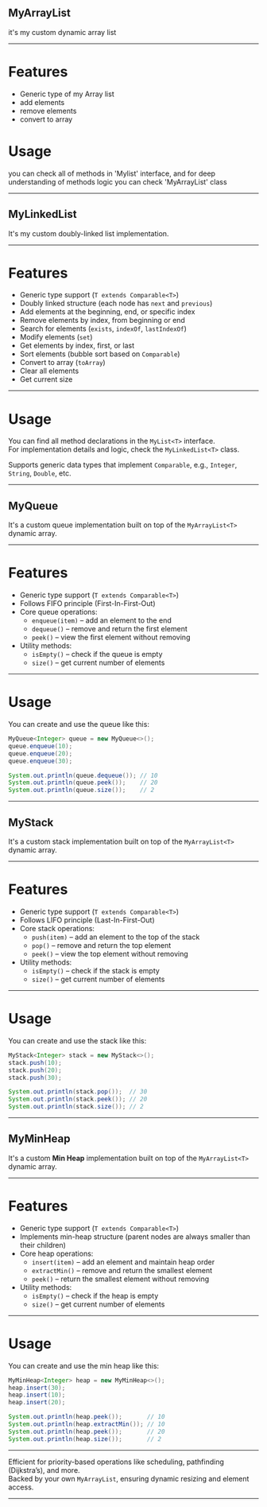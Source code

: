 ## MyArrayList
 
 it's my custom dynamic array list 

---


# Features
- Generic type of my Array list
- add elements
- remove elements
- convert to array

# Usage
you can check all of methods in 'Mylist' interface, and for deep understanding of methods logic you can check 'MyArrayList' class   



---

## MyLinkedList

It's my custom doubly-linked list implementation.

---

# Features
- Generic type support (`T extends Comparable<T>`)
- Doubly linked structure (each node has `next` and `previous`)
- Add elements at the beginning, end, or specific index
- Remove elements by index, from beginning or end
- Search for elements (`exists`, `indexOf`, `lastIndexOf`)
- Modify elements (`set`)
- Get elements by index, first, or last
- Sort elements (bubble sort based on `Comparable`)
- Convert to array (`toArray`)
- Clear all elements
- Get current size

---

# Usage

You can find all method declarations in the `MyList<T>` interface.  
For implementation details and logic, check the `MyLinkedList<T>` class.

Supports generic data types that implement `Comparable`, e.g., `Integer`, `String`, `Double`, etc.

---

## MyQueue

It's a custom queue implementation built on top of the `MyArrayList<T>` dynamic array.

---

# Features

- Generic type support (`T extends Comparable<T>`)
- Follows FIFO principle (First-In-First-Out)
- Core queue operations:
  - `enqueue(item)` – add an element to the end
  - `dequeue()` – remove and return the first element
  - `peek()` – view the first element without removing
- Utility methods:
  - `isEmpty()` – check if the queue is empty
  - `size()` – get current number of elements
  

---

# Usage

You can create and use the queue like this:

```java
MyQueue<Integer> queue = new MyQueue<>();
queue.enqueue(10);
queue.enqueue(20);
queue.enqueue(30);

System.out.println(queue.dequeue()); // 10
System.out.println(queue.peek());    // 20
System.out.println(queue.size());    // 2
```

---



## MyStack

It's a custom stack implementation built on top of the `MyArrayList<T>` dynamic array.

---

# Features

- Generic type support (`T extends Comparable<T>`)
- Follows LIFO principle (Last-In-First-Out)
- Core stack operations:
  - `push(item)` – add an element to the top of the stack
  - `pop()` – remove and return the top element
  - `peek()` – view the top element without removing
- Utility methods:
  - `isEmpty()` – check if the stack is empty
  - `size()` – get current number of elements
  

---

# Usage

You can create and use the stack like this:

```java
MyStack<Integer> stack = new MyStack<>();
stack.push(10);
stack.push(20);
stack.push(30);

System.out.println(stack.pop());  // 30
System.out.println(stack.peek()); // 20
System.out.println(stack.size()); // 2
```

---



## MyMinHeap

It's a custom **Min Heap** implementation built on top of the `MyArrayList<T>` dynamic array.

---

# Features

- Generic type support (`T extends Comparable<T>`)
- Implements min-heap structure (parent nodes are always smaller than their children)
- Core heap operations:
  - `insert(item)` – add an element and maintain heap order
  - `extractMin()` – remove and return the smallest element
  - `peek()` – return the smallest element without removing
- Utility methods:
  - `isEmpty()` – check if the heap is empty
  - `size()` – get current number of elements
  

---

# Usage

You can create and use the min heap like this:

```java
MyMinHeap<Integer> heap = new MyMinHeap<>();
heap.insert(30);
heap.insert(10);
heap.insert(20);

System.out.println(heap.peek());       // 10
System.out.println(heap.extractMin()); // 10
System.out.println(heap.peek());       // 20
System.out.println(heap.size());       // 2
```

---

Efficient for priority-based operations like scheduling, pathfinding (Dijkstra’s), and more.  
Backed by your own `MyArrayList`, ensuring dynamic resizing and element access.

---